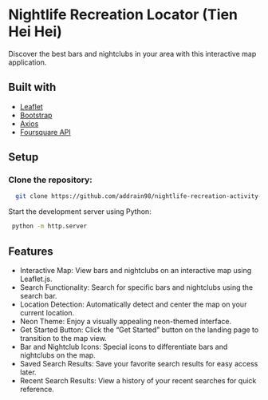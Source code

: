 # Nightlife Recreation Locator (Tien Hei Hei)
Discover the best bars and nightclubs in your area with this interactive map application.

## Built with
- [Leaflet](https://leafletjs.com/)
- [Bootstrap](https://getbootstrap.com/)
- [Axios](https://axios-http.com/)
- [Foursquare API](https://foursquare.com/)
  
## Setup
### Clone the repository:
```sh
  git clone https://github.com/addrain98/nightlife-recreation-activity-locator.git
```
Start the development server using Python:

 ```sh
  python -m http.server
 ```

## Features

- Interactive Map: View bars and nightclubs on an interactive map using Leaflet.js.
- Search Functionality: Search for specific bars and nightclubs using the search bar.
-	Location Detection: Automatically detect and center the map on your current location.
-	Neon Theme: Enjoy a visually appealing neon-themed interface.
-	Get Started Button: Click the “Get Started” button on the landing page to transition to the map view.
-	Bar and Nightclub Icons: Special icons to differentiate bars and nightclubs on the map.
-	Saved Search Results: Save your favorite search results for easy access later.
- Recent Search Results: View a history of your recent searches for quick reference.
 




